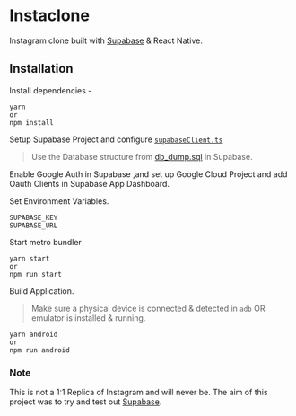 # Instaclone

Instagram clone built with [Supabase](https://supabase.io/) & React Native.

## Installation

Install dependencies -

```
yarn
or
npm install
```

Setup Supabase Project and configure [`supabaseClient.ts`](src/app/utils/supabaseClient.ts)

> Use the Database structure from [db_dump.sql](db_dump.sql) in Supabase.

Enable Google Auth in Supabase ,and set up Google Cloud Project and add Oauth Clients in Supabase App Dashboard.

Set Environment Variables.

```
SUPABASE_KEY
SUPABASE_URL
```

Start metro bundler

```
yarn start
or
npm run start
```

Build Application.

> Make sure a physical device is connected & detected in `adb` OR emulator is installed & running.

```
yarn android
or
npm run android
```

### Note

This is not a 1:1 Replica of Instagram and will never be. The aim of this project was to try and test out [Supabase](https://supabase.io/).
